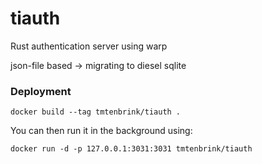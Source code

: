 # tiauth
Rust authentication server using warp

json-file based -> migrating to diesel sqlite

### Deployment

```shell
docker build --tag tmtenbrink/tiauth .
```

You can then run it in the background using:

```shell
docker run -d -p 127.0.0.1:3031:3031 tmtenbrink/tiauth
```